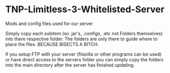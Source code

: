# TNP-Limitless-3-Whitelisted-Server
Mods and config files used for our server

Simply copy each subitem (so .jar's, .configs, .etc not Folders themselves) into there respective folder.
The folders are only there to guide where to place the files. BECAUSE BISECTS A BITCH.

If you setup FTP with your server (filezilla or other programs can be used) or have direct access to the servers folder you can simply copy the folders into the main directory after the server has finished updating.
